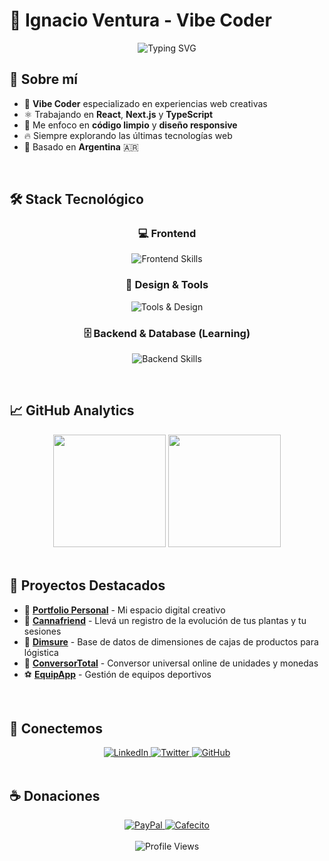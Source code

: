 # 🌟 Ignacio Ventura - Vibe Coder

<div align="center">
  <img src="https://readme-typing-svg.herokuapp.com?font=Fira+Code&size=30&duration=3000&pause=1000&color=58A6FF&center=true&vCenter=true&width=500&lines=Vibe+Coder+%F0%9F%92%AB;React+%26+Next.js+Enthusiast;Creative+Problem+Solver" alt="Typing SVG" />
</div>

## 🚀 Sobre mí

- 🎨 **Vibe Coder** especializado en experiencias web creativas
- ⚛️ Trabajando en **React**, **Next.js** y **TypeScript**
- 🌟 Me enfoco en **código limpio** y **diseño responsive**
- 🔥 Siempre explorando las últimas tecnologías web
- 📍 Basado en **Argentina** 🇦🇷

<br/>

## 🛠️ Stack Tecnológico

<div align="center">
  
### 💻 Frontend
<p>
  <img src="https://skillicons.dev/icons?i=html,css,js,ts,react,nextjs,tailwind,bootstrap" alt="Frontend Skills" />
</p>

### 🎨 Design & Tools

<p>
  <img src="https://skillicons.dev/icons?i=vscode,git,github,vercel,netlify" alt="Tools & Design" />
</p>

### 🗄️ Backend & Database (Learning)

<p>
  <img src="https://skillicons.dev/icons?i=nodejs,express,mongodb,postgresql" alt="Backend Skills" />
</p>

</div>

<br/>

## 📈 GitHub Analytics

<div align="center">
  <img height="180em" src="https://github-readme-stats.vercel.app/api?username=nachthelad&show_icons=true&theme=github_dark&include_all_commits=true&count_private=true&hide_border=true"/>
  <img height="180em" src="https://github-readme-stats.vercel.app/api/top-langs/?username=nachthelad&layout=compact&langs_count=8&theme=github_dark&hide_border=true"/>
</div>

<br/>

## 🌟 Proyectos Destacados

- 🎯 **[Portfolio Personal](https://nachthelad.com.ar)** - Mi espacio digital creativo
- 🌿 **[Cannafriend](https://cannafriend.app)** - Llevá un registro de la evolución de tus plantas y tu sesiones
- 📏 **[Dimsure](https://dimsure.online)** - Base de datos de dimensiones de cajas de productos para lógistica
- 🔄 **[ConversorTotal](https://conversortotal.online)** - Conversor universal online de unidades y monedas
- ⚽ **[EquipApp](https://equipapp.vercel.app)** - Gestión de equipos deportivos

<br/>

## 🤝 Conectemos

<div align="center">
  <a href="https://linkedin.com/in/ignacio-ventura" target="_blank">
    <img src="https://img.shields.io/badge/LinkedIn-0077B5?style=for-the-badge&logo=linkedin&logoColor=white" alt="LinkedIn" />
  </a>
  <a href="https://twitter.com/nachthelad" target="_blank">
    <img src="https://img.shields.io/badge/Twitter-1DA1F2?style=for-the-badge&logo=twitter&logoColor=white" alt="Twitter" />
  </a>
  <a href="https://github.com/nachthelad" target="_blank">
    <img src="https://img.shields.io/badge/GitHub-100000?style=for-the-badge&logo=github&logoColor=white" alt="GitHub" />
  </a>
</div>

<br/>

## ☕ Donaciones

<div align="center">
  <a href="https://paypal.me/nachthelad" target="_blank">
    <img src="https://img.shields.io/badge/PayPal-00457C?style=for-the-badge&logo=paypal&logoColor=white" alt="PayPal" />
  </a>
  <a href="https://cafecito.app/nachthelad" target="_blank">
    <img src="https://img.shields.io/badge/Cafecito-FF813F?style=for-the-badge&logo=buy-me-a-coffee&logoColor=white" alt="Cafecito" />
  </a>
</div>

<br/>

<div align="center">
  <img src="https://komarev.com/ghpvc/?username=nachthelad&style=for-the-badge&color=blueviolet" alt="Profile Views" />
</div>
